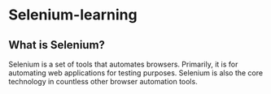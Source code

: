 # Selenium-learning

## What is Selenium? 
Selenium is a set of tools that automates browsers. Primarily, it is for automating web applications for testing purposes. Selenium is also the core technology in countless other browser automation tools. 

